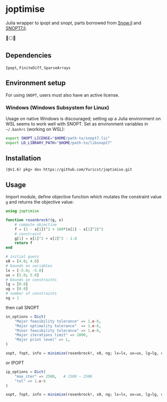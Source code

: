 # joptimise 
Julia wrapper to ipopt and snopt, parts borrowed from  [Snow.jl](https://github.com/byuflowlab/SNOW.jl) and [SNOPT7.jl](https://github.com/snopt/SNOPT7.jl). 

:large_blue_circle::white_circle::red_circle:

## Dependencies
`Ipopt`, `FiniteDiff`, `SparseArrays`

## Environment setup
For using `SNOPT`, users must also have an active license. 

### Windows (Windows Subsystem for Linux)
Usage on native Windows is discouraged; setting up a Julia environment on WSL seems to work well with SNOPT. Set as environment variables in `~/.bashrc` (working on WSL):

```bash
export SNOPT_LICENSE="$HOME/path-to/snopt7.lic"
export LD_LIBRARY_PATH="$HOME/path-to/libsnopt7"
```

## Installation

```julia-repl
(@v1.6) pkg> dev https://github.com/Yuricst/joptimise.git
```

## Usage
Import module, define objective function which mutates the constraint value `g` and returns the objective value:

```julia
using joptimise

function rosenbrock!(g, x)
    # compute objective
    f = (1 - x[1])^2 + 100*(x[2] - x[1]^2)^2
    # constraint
    g[1] = x[1]^2 + x[2]^2 - 1.0
    return f
end

# initial guess
x0 = [4.0; 4.0]
# bounds on variables
lx = [-5.0; -5.0]
ux = [5.0; 5.0]
# bounds on constraints
lg = [0.0]
ug = [0.0]
# number of constraints
ng = 1
```

then call SNOPT

```julia
sn_options = Dict(
    "Major feasibility tolerance" => 1.e-6,
    "Major optimality tolerance"  => 1.e-6,
    "Minor feasibility tolerance" => 1.e-6,
    "Major iterations limit" => 1000,
    "Major print level" => 1,
)

xopt, fopt, info = minimize(rosenbrock!, x0, ng; lx=lx, ux=ux, lg=lg, ug=ug, solver="snopt", options=sn_options);
```

or IPOPT

```julia
ip_options = Dict(
    "max_iter" => 2500,   # 1500 ~ 2500
    "tol" => 1.e-6
)

xopt, fopt, info = minimize(rosenbrock!, x0, ng; lx=lx, ux=ux, lg=lg, ug=ug, solver="ipopt", options=ip_options);
```
